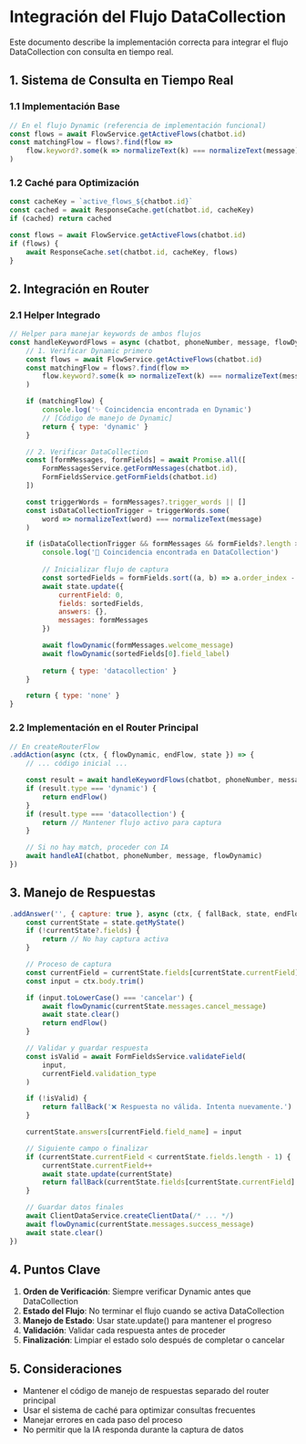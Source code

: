 # Integración del Flujo DataCollection

Este documento describe la implementación correcta para integrar el flujo DataCollection con consulta en tiempo real.

## 1. Sistema de Consulta en Tiempo Real

### 1.1 Implementación Base

```javascript
// En el flujo Dynamic (referencia de implementación funcional)
const flows = await FlowService.getActiveFlows(chatbot.id)
const matchingFlow = flows?.find(flow => 
    flow.keyword?.some(k => normalizeText(k) === normalizeText(message))
)
```

### 1.2 Caché para Optimización

```javascript
const cacheKey = `active_flows_${chatbot.id}`
const cached = await ResponseCache.get(chatbot.id, cacheKey)
if (cached) return cached

const flows = await FlowService.getActiveFlows(chatbot.id)
if (flows) {
    await ResponseCache.set(chatbot.id, cacheKey, flows)
}
```

## 2. Integración en Router

### 2.1 Helper Integrado

```javascript
// Helper para manejar keywords de ambos flujos
const handleKeywordFlows = async (chatbot, phoneNumber, message, flowDynamic, state) => {
    // 1. Verificar Dynamic primero
    const flows = await FlowService.getActiveFlows(chatbot.id)
    const matchingFlow = flows?.find(flow => 
        flow.keyword?.some(k => normalizeText(k) === normalizeText(message))
    )

    if (matchingFlow) {
        console.log('✨ Coincidencia encontrada en Dynamic')
        // [Código de manejo de Dynamic]
        return { type: 'dynamic' }
    }

    // 2. Verificar DataCollection
    const [formMessages, formFields] = await Promise.all([
        FormMessagesService.getFormMessages(chatbot.id),
        FormFieldsService.getFormFields(chatbot.id)
    ])

    const triggerWords = formMessages?.trigger_words || []
    const isDataCollectionTrigger = triggerWords.some(
        word => normalizeText(word) === normalizeText(message)
    )

    if (isDataCollectionTrigger && formMessages && formFields?.length > 0) {
        console.log('📝 Coincidencia encontrada en DataCollection')
        
        // Inicializar flujo de captura
        const sortedFields = formFields.sort((a, b) => a.order_index - b.order_index)
        await state.update({
            currentField: 0,
            fields: sortedFields,
            answers: {},
            messages: formMessages
        })

        await flowDynamic(formMessages.welcome_message)
        await flowDynamic(sortedFields[0].field_label)
        
        return { type: 'datacollection' }
    }

    return { type: 'none' }
}
```

### 2.2 Implementación en el Router Principal

```javascript
// En createRouterFlow
.addAction(async (ctx, { flowDynamic, endFlow, state }) => {
    // ... código inicial ...

    const result = await handleKeywordFlows(chatbot, phoneNumber, message, flowDynamic, state)
    if (result.type === 'dynamic') {
        return endFlow()
    }
    if (result.type === 'datacollection') {
        return // Mantener flujo activo para captura
    }

    // Si no hay match, proceder con IA
    await handleAI(chatbot, phoneNumber, message, flowDynamic)
})
```

## 3. Manejo de Respuestas

```javascript
.addAnswer('', { capture: true }, async (ctx, { fallBack, state, endFlow, flowDynamic }) => {
    const currentState = state.getMyState()
    if (!currentState?.fields) {
        return // No hay captura activa
    }

    // Proceso de captura
    const currentField = currentState.fields[currentState.currentField]
    const input = ctx.body.trim()

    if (input.toLowerCase() === 'cancelar') {
        await flowDynamic(currentState.messages.cancel_message)
        await state.clear()
        return endFlow()
    }

    // Validar y guardar respuesta
    const isValid = await FormFieldsService.validateField(
        input,
        currentField.validation_type
    )

    if (!isValid) {
        return fallBack('❌ Respuesta no válida. Intenta nuevamente.')
    }

    currentState.answers[currentField.field_name] = input

    // Siguiente campo o finalizar
    if (currentState.currentField < currentState.fields.length - 1) {
        currentState.currentField++
        await state.update(currentState)
        return fallBack(currentState.fields[currentState.currentField].field_label)
    }

    // Guardar datos finales
    await ClientDataService.createClientData(/* ... */)
    await flowDynamic(currentState.messages.success_message)
    await state.clear()
})
```

## 4. Puntos Clave

1. **Orden de Verificación**: Siempre verificar Dynamic antes que DataCollection
2. **Estado del Flujo**: No terminar el flujo cuando se activa DataCollection
3. **Manejo de Estado**: Usar state.update() para mantener el progreso
4. **Validación**: Validar cada respuesta antes de proceder
5. **Finalización**: Limpiar el estado solo después de completar o cancelar

## 5. Consideraciones

- Mantener el código de manejo de respuestas separado del router principal
- Usar el sistema de caché para optimizar consultas frecuentes
- Manejar errores en cada paso del proceso
- No permitir que la IA responda durante la captura de datos